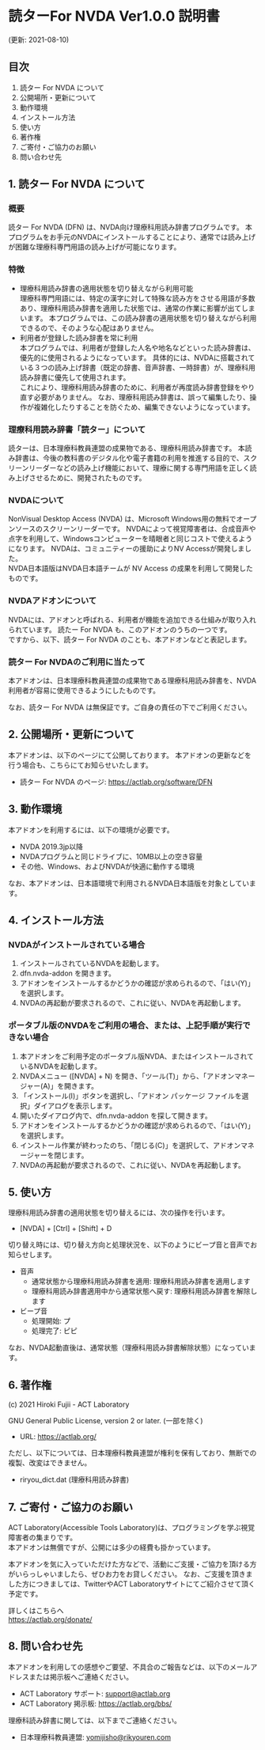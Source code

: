 # 読ターFor NVDA Ver1.0.0 説明書

(更新:  2021-08-10)


## 目次

1. 読ター For NVDA について
2. 公開場所・更新について
3. 動作環境
4. インストール方法
5. 使い方
6. 著作権
7. ご寄付・ご協力のお願い
8. 問い合わせ先


## 1. 読ター For NVDA について

### 概要

読ター For NVDA (DFN) は、NVDA向け理療科用読み辞書プログラムです。
本プログラムをお手元のNVDAにインストールすることにより、通常では読み上げが困難な理療科専門用語の読み上げが可能になります。

### 特徴

* 理療科用読み辞書の適用状態を切り替えながら利用可能<br>
    理療科専門用語には、特定の漢字に対して特殊な読み方をさせる用語が多数あり、理療科用読み辞書を適用した状態では、通常の作業に影響が出てしまいます。
    本プログラムでは、この読み辞書の適用状態を切り替えながら利用できるので、そのような心配はありません。
* 利用者が登録した読み辞書を常に利用<br>
    本プログラムでは、利用者が登録した人名や地名などといった読み辞書は、優先的に使用されるようになっています。
    具体的には、NVDAに搭載されている３つの読み上げ辞書（既定の辞書、音声辞書、一時辞書）が、理療科用読み辞書に優先して使用されます。<br>
    これにより、理療科用読み辞書のために、利用者が再度読み辞書登録をやり直す必要がありません。
    なお、理療科用読み辞書は、誤って編集したり、操作が複雑化したりすることを防ぐため、編集できないようになっています。

### 理療科用読み辞書「読ター」について

読ターは、日本理療科教員連盟の成果物である、理療科用読み辞書です。
本読み辞書は、今後の教科書のデジタル化や電子書籍の利用を推進する目的で、スクリーンリーダーなどの読み上げ機能において、理療に関する専門用語を正しく読み上げさせるために、開発されたものです。

### NVDAについて

NonVisual Desktop Access (NVDA) は、Microsoft Windows用の無料でオープンソースのスクリーンリーダーです。
NVDAによって視覚障害者は、合成音声や点字を利用して、Windowsコンピューターを晴眼者と同じコストで使えるようになります。
NVDAは、コミュニティーの援助によりNV Accessが開発しました。<br>
NVDA日本語版はNVDA日本語チームが NV Access の成果を利用して開発したものです。

### NVDAアドオンについて

NVDAには、アドオンと呼ばれる、利用者が機能を追加できる仕組みが取り入れられています。
読たー For NVDA も、このアドオンのうちの一つです。<br>
ですから、以下、読ター For NVDA のことも、本アドオンなどと表記します。

### 読ター For NVDAのご利用に当たって

本アドオンは、日本理療科教員連盟の成果物である理療科用読み辞書を、NVDA利用者が容易に使用できるようにしたものです。

なお、読ター For NVDA は無保証です。ご自身の責任の下でご利用ください。

## 2. 公開場所・更新について

本アドオンは、以下のページにて公開しております。
本アドオンの更新などを行う場合も、こちらにてお知らせいたします。

* 読ター For NVDA のページ: <a href="https://actlab.org/software/DFN">https://actlab.org/software/DFN</a>


## 3. 動作環境

本アドオンを利用するには、以下の環境が必要です。

* NVDA 2019.3jp以降
* NVDAプログラムと同じドライブに、10MB以上の空き容量
* その他、Windows、およびNVDAが快適に動作する環境

なお、本アドオンは、日本語環境で利用されるNVDA日本語版を対象としています。


## 4. インストール方法

### NVDAがインストールされている場合

1. インストールされているNVDAを起動します。
2. dfn.nvda-addon を開きます。
3. アドオンをインストールするかどうかの確認が求められるので、「はい(Y)」を選択します。
4. NVDAの再起動が要求されるので、これに従い、NVDAを再起動します。

### ポータブル版のNVDAをご利用の場合、または、上記手順が実行できない場合

1. 本アドオンをご利用予定のポータブル版NVDA、またはインストールされているNVDAを起動します。
2. NVDAメニュー ([NVDA] + N) を開き、「ツール(T)」から、「アドオンマネージャー(A)」を開きます。
3. 「インストール(I)」ボタンを選択し、「アドオン パッケージ ファイルを選択」ダイアログを表示します。
4. 開いたダイアログ内で、dfn.nvda-addon を探して開きます。
5. アドオンをインストールするかどうかの確認が求められるので、「はい(Y)」を選択します。
6. インストール作業が終わったのち、「閉じる(C)」を選択して、アドオンマネージャーを閉じます。
7. NVDAの再起動が要求されるので、これに従い、NVDAを再起動します。

## 5. 使い方

理療科用読み辞書の適用状態を切り替えるには、次の操作を行います。

* [NVDA] + [Ctrl] + [Shift] + D

切り替え時には、切り替え方向と処理状況を、以下のようにビープ音と音声でお知らせします。

* 音声
    * 通常状態から理療科用読み辞書を適用: 理療科用読み辞書を適用します
    * 理療科用読み辞書適用中から通常状態へ戻す: 理療科用読み辞書を解除します
* ビープ音
    * 処理開始: プ
    * 処理完了: ピピ

なお、NVDA起動直後は、通常状態（理療科用読み辞書解除状態）になっています。


## 6. 著作権

(c) 2021 Hiroki Fujii - ACT Laboratory

GNU General Public License, version 2 or later. (一部を除く)

* URL: <a href="https://actlab.org/">https://actlab.org/</a>

ただし、以下については、日本理療科教員連盟が権利を保有しており、無断での複製、改変はできません。

* riryou_dict.dat (理療科用読み辞書)


## 7. ご寄付・ご協力のお願い

ACT Laboratory(Accessible Tools Laboratory)は、プログラミングを学ぶ視覚障害者の集まりです。<br>
本アドオンは無償ですが、公開には多少の経費も掛かっています。

本アドオンを気に入っていただけた方などで、活動にご支援・ご協力を頂ける方がいらっしゃいましたら、ぜひお力をお貸しください。
なお、ご支援を頂きました方につきましては、TwitterやACT Laboratoryサイトにてご紹介させて頂く予定です。

詳しくはこちらへ<br>
<a href="https://actlab.org/donate/">https://actlab.org/donate/</a>


## 8. 問い合わせ先

本アドオンを利用しての感想やご要望、不具合のご報告などは、以下のメールアドレスまたは掲示板へご連絡ください。

* ACT Laboratory サポート: support@actlab.org
* ACT Laboratory 掲示板: <a href="https://actlab.org/bbs/">https://actlab.org/bbs/</a>

理療科読み辞書に関しては、以下までご連絡ください。

* 日本理療科教員連盟: yomijisho@rikyouren.com
